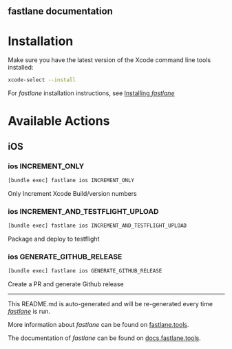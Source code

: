 fastlane documentation
----

# Installation

Make sure you have the latest version of the Xcode command line tools installed:

```sh
xcode-select --install
```

For _fastlane_ installation instructions, see [Installing _fastlane_](https://docs.fastlane.tools/#installing-fastlane)

# Available Actions

## iOS

### ios INCREMENT_ONLY

```sh
[bundle exec] fastlane ios INCREMENT_ONLY
```

Only Increment Xcode Build/version numbers

### ios INCREMENT_AND_TESTFLIGHT_UPLOAD

```sh
[bundle exec] fastlane ios INCREMENT_AND_TESTFLIGHT_UPLOAD
```

Package and deploy to testflight

### ios GENERATE_GITHUB_RELEASE

```sh
[bundle exec] fastlane ios GENERATE_GITHUB_RELEASE
```

Create a PR and generate Github release

----

This README.md is auto-generated and will be re-generated every time [_fastlane_](https://fastlane.tools) is run.

More information about _fastlane_ can be found on [fastlane.tools](https://fastlane.tools).

The documentation of _fastlane_ can be found on [docs.fastlane.tools](https://docs.fastlane.tools).
